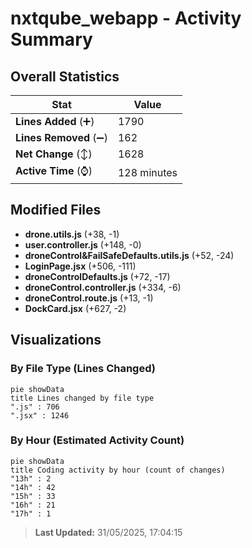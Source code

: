 # nxtqube_webapp - Activity Summary 

## Overall Statistics

| Stat                   | Value                                                             |
| ---------------------- | ----------------------------------------------------------------- |
| **Lines Added** (➕)   | 1790                                          |
| **Lines Removed** (➖) | 162                                        |
| **Net Change** (↕)    | 1628                |
| **Active Time** (⌚)   | 128 minutes |


## Modified Files
- **drone.utils.js** (+38, -1)
- **user.controller.js** (+148, -0)
- **droneControl&FailSafeDefaults.utils.js** (+52, -24)
- **LoginPage.jsx** (+506, -111)
- **droneControlDefaults.js** (+72, -17)
- **droneControl.controller.js** (+334, -6)
- **droneControl.route.js** (+13, -1)
- **DockCard.jsx** (+627, -2)

## Visualizations

### By File Type (Lines Changed)

```mermaid
pie showData
title Lines changed by file type
".js" : 706
".jsx" : 1246
```

### By Hour (Estimated Activity Count)

```mermaid
pie showData
title Coding activity by hour (count of changes)
"13h" : 2
"14h" : 42
"15h" : 33
"16h" : 21
"17h" : 1
```


> **Last Updated:** 31/05/2025, 17:04:15